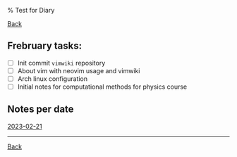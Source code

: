 % Test for Diary

[Back](../index.md)

## Frebruary tasks:

- [ ] Init commit `vimwiki` repository
- [ ] About vim with neovim usage and vimwiki
- [ ] Arch linux configuration
- [ ] Initial notes for computational methods for physics course

## Notes per date
[2023-02-21](2023-02-21.md)

---
[Back](../index.md)


